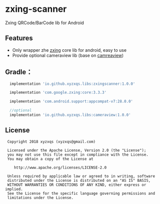 # zxing-scanner

Zxing QRCode/BarCode lib for Android

## Features
* Only wrapper zhe [zxing](https://github.com/zxing/zxing) core lib for android, easy to use
* Provide optional cameraview lib (base on [camreaview](https://github.com/google/cameraview))

## Gradle：
```groovy
  implementation 'io.github.xyzxqs.libs:zxingscanner:1.0.0'

  implementation 'com.google.zxing:core:3.3.3'

  implementation 'com.android.support:appcompat-v7:28.0.0'

  //optional
  implementation 'io.github.xyzxqs.libs:cameraview:1.0.0'

```

License
-------
     Copyright 2018 xyzxqs (xyzxqs@gmail.com)

     Licensed under the Apache License, Version 2.0 (the "License");
     you may not use this file except in compliance with the License.
     You may obtain a copy of the License at

        http://www.apache.org/licenses/LICENSE-2.0

     Unless required by applicable law or agreed to in writing, software
     distributed under the License is distributed on an "AS IS" BASIS,
     WITHOUT WARRANTIES OR CONDITIONS OF ANY KIND, either express or implied.
     See the License for the specific language governing permissions and
     limitations under the License.
